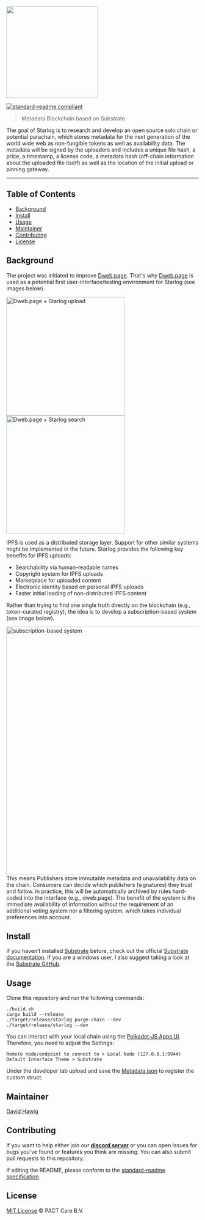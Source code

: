 <img src="https://pact.online/dist/img/starlog_new.png" width="240">

[![standard-readme compliant](https://img.shields.io/badge/readme%20style-standard-brightgreen.svg?style=flat-square)](https://github.com/RichardLitt/standard-readme)

> Metadata Blockchain based on Substrate

The goal of Starlog is to research and develop an open source solo chain or potential parachain, which stores metadata for the next generation of the world wide web as non-fungible tokens as well as availability data. The metadata will be signed by the uploaders and includes a unique file hash, a price, a timestamp, a license code, a metadata hash (off-chain information about the uploaded file itself) as well as the location of the initial upload or pinning gateway.

---

## Table of Contents

- [Background](#background)
- [Install](#install)
- [Usage](#usage)
- [Maintainer](#maintainer)
- [Contributing](#contributing)
- [License](#license)

## Background

The project was initiated to improve [Dweb.page](https://github.com/PACTCare/Dweb.page/tree/starlog). That's why [Dweb.page](https://github.com/PACTCare/Dweb.page/tree/starlog) is used as a potential first user-interface/testing environment for Starlog (see images below). 

<img src="https://pact.online/dist/img/starlog1.PNG" width="310px" alt="Dweb.page + Starlog upload"> <img src="https://pact.online/dist/img/starlog2.PNG" width="310px" alt="Dweb.page + Starlog search">

IPFS is used as a distributed storage layer. Support for other similar systems might be implemented in the future. Starlog provides the following key benefits for IPFS uploads:

- Searchability via human-readable names
- Copyright system for IPFS uploads
- Marketplace for uploaded content
- Electronic identity based on personal IPFS uploads
- Faster initial loading of non-distributed IPFS content

Rather than trying to find one single truth directly on the blockchain (e.g., token-curated registry), the idea is to develop a subscription-based system (see image below). 

<img src="https://pact.online/dist/img/sbs.png" width="650px" alt="subscription-based system ">
This means Publishers store immutable metadata and unavailability data on the chain. Consumers can decide which publishers (signatures) they trust and follow. In practice, this will be automatically archived by rules hard-coded into the interface (e.g., dweb.page). The benefit of the system is the immediate availability of information without the requirement of an additional voting system nor a filtering system, which takes individual preferences into account. 

## Install

If you haven’t installed [Substrate](https://www.parity.io/substrate/) before, check out the official [Substrate documentation](https://substrate.readme.io/docs/getting-started). If you are a windows user, I also suggest taking a look at the [Substrate GitHub](https://github.com/paritytech/substrate).

## Usage

Clone this repository and run the following commands:
```
./build.sh
cargo build --release
./target/release/starlog purge-chain --dev
./target/release/starlog --dev
```

You can interact with your local chain using the [Polkadot-JS Apps UI](https://polkadot.js.org/apps/).
Therefore, you need to adjust the Settings:
```
Remote node/endpoint to connect to > Local Node (127.0.0.1:9944)
Default Interface Theme > Substrate
```

Under the developer tab upload and save the [Metadata.json](https://github.com/PACTCare/Starlog/blob/master/Metadata.json) to register the custom struct. 

## Maintainer

[David Hawig](https://github.com/Noc2)

## Contributing

If you want to help either join our **[discord server](https://discord.gg/VMj7PFN)** or you can open issues for bugs you've found or features you think are missing. You can also submit pull requests to this repository.

If editing the README, please conform to the [standard-readme specification](https://github.com/RichardLitt/standard-readme).

## License
[MIT License](https://github.com/PACTCare/Starlog/blob/master/LICENSE) © PACT Care B.V.
